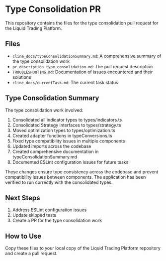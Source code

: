 # Type Consolidation PR

This repository contains the files for the type consolidation pull request for the Liquid Trading Platform.

## Files

- `cline_docs/typeConsolidationSummary.md`: A comprehensive summary of the type consolidation work
- `pr_description_type_consolidation.md`: The pull request description
- `TROUBLESHOOTING.md`: Documentation of issues encountered and their solutions
- `cline_docs/currentTask.md`: The current task status

## Type Consolidation Summary

The type consolidation work involved:

1. Consolidated all indicator types to types/indicators.ts
2. Consolidated Strategy interfaces to types/strategy.ts
3. Moved optimization types to types/optimization.ts
4. Created adapter functions in typeConversions.ts
5. Fixed type compatibility issues in multiple components
6. Updated imports across the codebase
7. Created comprehensive documentation in typeConsolidationSummary.md
8. Documented ESLint configuration issues for future tasks

These changes ensure type consistency across the codebase and prevent compatibility issues between components. The application has been verified to run correctly with the consolidated types.

## Next Steps

1. Address ESLint configuration issues
2. Update skipped tests
3. Create a PR for the type consolidation work

## How to Use

Copy these files to your local copy of the Liquid Trading Platform repository and create a pull request. 
